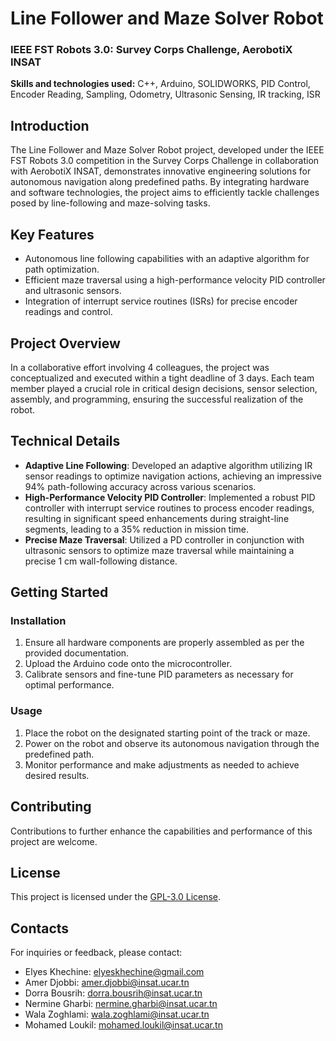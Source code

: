 # Line Follower and Maze Solver Robot

### IEEE FST Robots 3.0: Survey Corps Challenge, AerobotiX INSAT

**Skills and technologies used:** C++, Arduino, SOLIDWORKS, PID Control, Encoder Reading, Sampling, Odometry, Ultrasonic Sensing, IR tracking, ISR

## Introduction

The Line Follower and Maze Solver Robot project, developed under the IEEE FST Robots 3.0 competition in the Survey Corps Challenge in collaboration with AerobotiX INSAT, demonstrates innovative engineering solutions for autonomous navigation along predefined paths. By integrating hardware and software technologies, the project aims to efficiently tackle challenges posed by line-following and maze-solving tasks.

## Key Features

- Autonomous line following capabilities with an adaptive algorithm for path optimization.
- Efficient maze traversal using a high-performance velocity PID controller and ultrasonic sensors.
- Integration of interrupt service routines (ISRs) for precise encoder readings and control.

## Project Overview

In a collaborative effort involving 4 colleagues, the project was conceptualized and executed within a tight deadline of 3 days. Each team member played a crucial role in critical design decisions, sensor selection, assembly, and programming, ensuring the successful realization of the robot.

## Technical Details

- **Adaptive Line Following**: Developed an adaptive algorithm utilizing IR sensor readings to optimize navigation actions, achieving an impressive 94% path-following accuracy across various scenarios.
- **High-Performance Velocity PID Controller**: Implemented a robust PID controller with interrupt service routines to process encoder readings, resulting in significant speed enhancements during straight-line segments, leading to a 35% reduction in mission time.
- **Precise Maze Traversal**: Utilized a PD controller in conjunction with ultrasonic sensors to optimize maze traversal while maintaining a precise 1 cm wall-following distance.

## Getting Started

### Installation

1. Ensure all hardware components are properly assembled as per the provided documentation.
2. Upload the Arduino code onto the microcontroller.
3. Calibrate sensors and fine-tune PID parameters as necessary for optimal performance.

### Usage

1. Place the robot on the designated starting point of the track or maze.
2. Power on the robot and observe its autonomous navigation through the predefined path.
3. Monitor performance and make adjustments as needed to achieve desired results.

## Contributing

Contributions to further enhance the capabilities and performance of this project are welcome.

## License

This project is licensed under the [GPL-3.0 License](LICENSE).

## Contacts

For inquiries or feedback, please contact:

- Elyes Khechine: elyeskhechine@gmail.com
- Amer Djobbi: amer.djobbi@insat.ucar.tn
- Dorra Bousrih: dorra.bousrih@insat.ucar.tn
- Nermine Gharbi: nermine.gharbi@insat.ucar.tn
- Wala Zoghlami: wala.zoghlami@insat.ucar.tn
- Mohamed Loukil: mohamed.loukil@insat.ucar.tn
